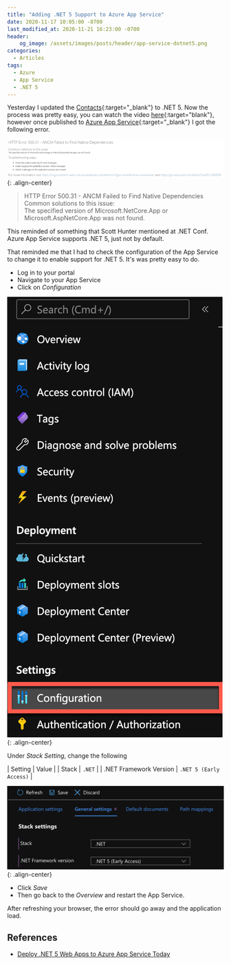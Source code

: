 ```yaml
---
title: "Adding .NET 5 Support to Azure App Service"
date: 2020-11-17 10:05:00 -0700
last_modified_at: 2020-11-21 16:23:00 -0700
header:
    og_image: /assets/images/posts/header/app-service-dotnet5.png
categories:
  - Articles
tags:
  - Azure
  - App Service
  - .NET 5
---
```

Yesterday I updated the [Contacts](https://www.github.com/jguadagno/contacts){:target="_blank"} to .NET 5.  Now the process was pretty easy, you can watch the video [here](https://youtu.be/9eD0WfVizbE){:target="blank"}, however once published to [Azure App Service](https://azure.microsoft.com/en-us/services/app-service/?WT.mc_id=AZ-MVP-4024623){:target="_blank"} I got the following error.

![HTTP Error 500.31](/assets/images/posts/dotnet5-appservice-500-31.png){: .align-center}

> HTTP Error 500.31 - ANCM Failed to Find Native Dependencies  
> Common solutions to this issue:  
> The specified version of Microsoft.NetCore.App or Microsoft.AspNetCore.App was not found.  

This reminded of something that Scott Hunter mentioned at .NET Conf.  Azure App Service supports .NET 5, just not by default.

That reminded me that I had to check the configuration of the App Service to change it to enable support for .NET 5.  It's was pretty easy to do.

* Log in to your portal
* Navigate to your App Service
* Click on *Configuration*

![Configuration Setting](/assets/images/posts/dotnet5-appservice-configuration.png){: .align-center}

Under *Stack Setting*, change the following

| Setting | Value |
| Stack | `.NET` |
| .NET Framework Version | `.NET 5 (Early Access)` |

![.NET 5 App Service Stack Settings](/assets/images/posts/dotnet5-appservice-stack-setting.png){: .align-center}

* Click *Save*
* Then go back to the *Overview* and restart the App Service.

After refreshing your browser, the error should go away and the application load.

## References

* [Deploy .NET 5 Web Apps to Azure App Service Today](https://devblogs.microsoft.com/aspnet/announcing-asp-net-core-in-net-5/#deploy-net-5-web-apps-to-azure-app-service-today?WT.mc_id=AZ-MVP-4024623)
